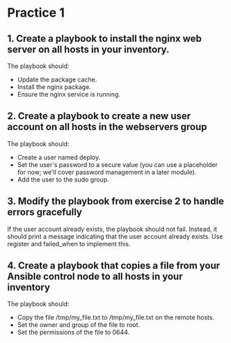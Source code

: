 # Practice 1

## 1. Create a playbook to install the nginx web server on all hosts in your inventory. 

The playbook should:
- Update the package cache.
- Install the nginx package.
- Ensure the nginx service is running.

## 2. Create a playbook to create a new user account on all hosts in the webservers group

The playbook should:
- Create a user named deploy.
- Set the user's password to a secure value (you can use a placeholder for now; we'll cover password management in a later module).
- Add the user to the sudo group.

## 3. Modify the playbook from exercise 2 to handle errors gracefully

If the user account already exists, the playbook should not fail. Instead, it should print a message indicating that the user account already exists. Use register and failed_when to implement this.

## 4. Create a playbook that copies a file from your Ansible control node to all hosts in your inventory

The playbook should:
- Copy the file /tmp/my_file.txt to /tmp/my_file.txt on the remote hosts.
- Set the owner and group of the file to root.
- Set the permissions of the file to 0644.
